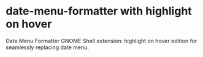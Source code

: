 # date-menu-formatter with highlight on hover
Date Menu Formatter GNOME Shell extension: highlight on hover edition for seamlessly replacing date menu.
